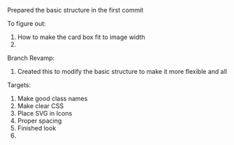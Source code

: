 Prepared the basic structure in the first commit

To figure out:
1. How to make the card box fit to image width
2. 

Branch Revamp:
1. Created this to modify the basic structure to make it more flexible and all

Targets:
1. Make good class names
2. Make clear CSS
3. Place SVG in Icons
4. Proper spacing
5. Finished look
6. 
